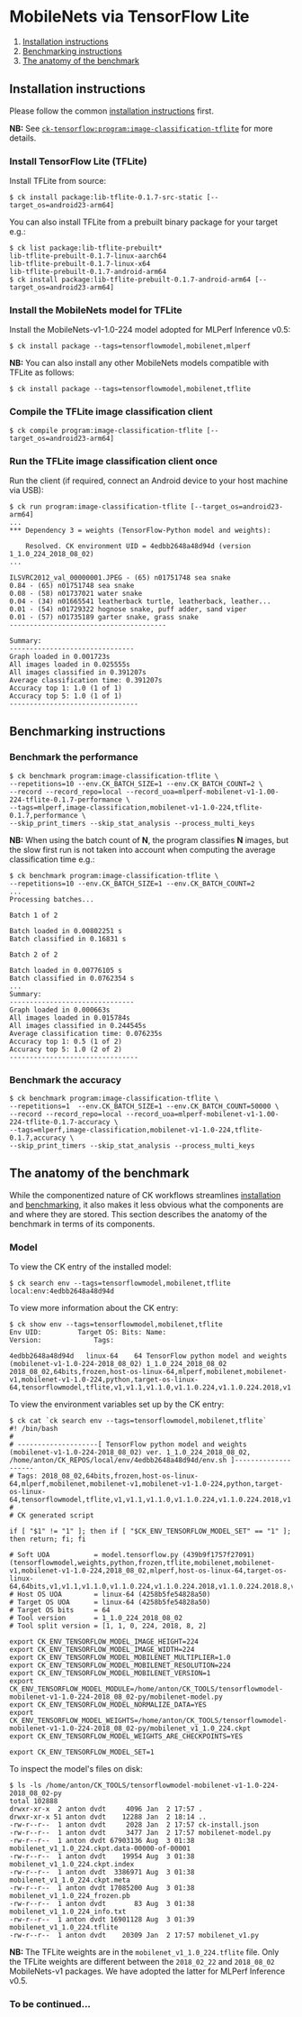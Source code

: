 # MobileNets via TensorFlow Lite

1. [Installation instructions](#installation)
2. [Benchmarking instructions](#benchmarking)
3. [The anatomy of the benchmark](#anatomy)

<a name="installation"></a>
## Installation instructions

Please follow the common [installation instructions](../README.md#installation) first.

**NB:** See [`ck-tensorflow:program:image-classification-tflite`](https://github.com/ctuning/ck-tensorflow/tree/master/program/image-classification-tflite) for more details.

### Install TensorFlow Lite (TFLite)

Install TFLite from source:
```
$ ck install package:lib-tflite-0.1.7-src-static [--target_os=android23-arm64]
```

You can also install TFLite from a prebuilt binary package for your target e.g.:
```
$ ck list package:lib-tflite-prebuilt*
lib-tflite-prebuilt-0.1.7-linux-aarch64
lib-tflite-prebuilt-0.1.7-linux-x64
lib-tflite-prebuilt-0.1.7-android-arm64
$ ck install package:lib-tflite-prebuilt-0.1.7-android-arm64 [--target_os=android23-arm64]
```

### Install the MobileNets model for TFLite

Install the MobileNets-v1-1.0-224 model adopted for MLPerf Inference v0.5:
```
$ ck install package --tags=tensorflowmodel,mobilenet,mlperf
```

**NB:** You can also install any other MobileNets models compatible with TFLite as follows:
```
$ ck install package --tags=tensorflowmodel,mobilenet,tflite
```

### Compile the TFLite image classification client
```
$ ck compile program:image-classification-tflite [--target_os=android23-arm64]
```

### Run the TFLite image classification client once

Run the client (if required, connect an Android device to your host machine via USB):
```
$ ck run program:image-classification-tflite [--target_os=android23-arm64]
...
*** Dependency 3 = weights (TensorFlow-Python model and weights):

    Resolved. CK environment UID = 4edbb2648a48d94d (version 1_1.0_224_2018_08_02)
...

ILSVRC2012_val_00000001.JPEG - (65) n01751748 sea snake
0.84 - (65) n01751748 sea snake
0.08 - (58) n01737021 water snake
0.04 - (34) n01665541 leatherback turtle, leatherback, leather...
0.01 - (54) n01729322 hognose snake, puff adder, sand viper
0.01 - (57) n01735189 garter snake, grass snake
---------------------------------------

Summary:
-------------------------------
Graph loaded in 0.001723s
All images loaded in 0.025555s
All images classified in 0.391207s
Average classification time: 0.391207s
Accuracy top 1: 1.0 (1 of 1)
Accuracy top 5: 1.0 (1 of 1)
--------------------------------
```

<a name="benchmarking"></a>
## Benchmarking instructions

### Benchmark the performance
```
$ ck benchmark program:image-classification-tflite \
--repetitions=10 --env.CK_BATCH_SIZE=1 --env.CK_BATCH_COUNT=2 \
--record --record_repo=local --record_uoa=mlperf-mobilenet-v1-1.00-224-tflite-0.1.7-performance \
--tags=mlperf,image-classification,mobilenet-v1-1.0-224,tflite-0.1.7,performance \
--skip_print_timers --skip_stat_analysis --process_multi_keys
```

**NB:** When using the batch count of **N**, the program classifies **N** images, but
the slow first run is not taken into account when computing the average
classification time e.g.:
```
$ ck benchmark program:image-classification-tflite \
--repetitions=10 --env.CK_BATCH_SIZE=1 --env.CK_BATCH_COUNT=2
...
Processing batches...

Batch 1 of 2

Batch loaded in 0.00802251 s
Batch classified in 0.16831 s

Batch 2 of 2

Batch loaded in 0.00776105 s
Batch classified in 0.0762354 s
...
Summary:
-------------------------------
Graph loaded in 0.000663s
All images loaded in 0.015784s
All images classified in 0.244545s
Average classification time: 0.076235s
Accuracy top 1: 0.5 (1 of 2)
Accuracy top 5: 1.0 (2 of 2)
--------------------------------
```

### Benchmark the accuracy
```
$ ck benchmark program:image-classification-tflite \
--repetitions=1  --env.CK_BATCH_SIZE=1 --env.CK_BATCH_COUNT=50000 \
--record --record_repo=local --record_uoa=mlperf-mobilenet-v1-1.00-224-tflite-0.1.7-accuracy \
--tags=mlperf,image-classification,mobilenet-v1-1.0-224,tflite-0.1.7,accuracy \
--skip_print_timers --skip_stat_analysis --process_multi_keys
```

<a name="anatomy"></a>
## The anatomy of the benchmark

While the componentized nature of CK workflows streamlines
[installation](#installation) and [benchmarking](#benchmarking), it also makes
it less obvious what the components are and where they are stored. This section
describes the anatomy of the benchmark in terms of its components.

### Model

To view the CK entry of the installed model:
```
$ ck search env --tags=tensorflowmodel,mobilenet,tflite
local:env:4edbb2648a48d94d
```

To view more information about the CK entry:
```
$ ck show env --tags=tensorflowmodel,mobilenet,tflite
Env UID:         Target OS: Bits: Name:                                                                 Version:             Tags:

4edbb2648a48d94d   linux-64    64 TensorFlow python model and weights (mobilenet-v1-1.0-224-2018_08_02) 1_1.0_224_2018_08_02 2018_08_02,64bits,frozen,host-os-linux-64,mlperf,mobilenet,mobilenet-v1,mobilenet-v1-1.0-224,python,target-os-linux-64,tensorflowmodel,tflite,v1,v1.1,v1.1.0,v1.1.0.224,v1.1.0.224.2018,v1.1.0.224.2018.8,v1.1.0.224.2018.8.2,weights
```

To view the environment variables set up by the CK entry:
```
$ ck cat `ck search env --tags=tensorflowmodel,mobilenet,tflite`
#! /bin/bash
#
# --------------------[ TensorFlow python model and weights (mobilenet-v1-1.0-224-2018_08_02) ver. 1_1.0_224_2018_08_02, /home/anton/CK_REPOS/local/env/4edbb2648a48d94d/env.sh ]--------------------
# Tags: 2018_08_02,64bits,frozen,host-os-linux-64,mlperf,mobilenet,mobilenet-v1,mobilenet-v1-1.0-224,python,target-os-linux-64,tensorflowmodel,tflite,v1,v1.1,v1.1.0,v1.1.0.224,v1.1.0.224.2018,v1.1.0.224.2018.8,v1.1.0.224.2018.8.2,weights
#
# CK generated script

if [ "$1" != "1" ]; then if [ "$CK_ENV_TENSORFLOW_MODEL_SET" == "1" ]; then return; fi; fi

# Soft UOA           = model.tensorflow.py (439b9f1757f27091)  (tensorflowmodel,weights,python,frozen,tflite,mobilenet,mobilenet-v1,mobilenet-v1-1.0-224,2018_08_02,mlperf,host-os-linux-64,target-os-linux-64,64bits,v1,v1.1,v1.1.0,v1.1.0.224,v1.1.0.224.2018,v1.1.0.224.2018.8,v1.1.0.224.2018.8.2)
# Host OS UOA        = linux-64 (4258b5fe54828a50)
# Target OS UOA      = linux-64 (4258b5fe54828a50)
# Target OS bits     = 64
# Tool version       = 1_1.0_224_2018_08_02
# Tool split version = [1, 1, 0, 224, 2018, 8, 2]

export CK_ENV_TENSORFLOW_MODEL_IMAGE_HEIGHT=224
export CK_ENV_TENSORFLOW_MODEL_IMAGE_WIDTH=224
export CK_ENV_TENSORFLOW_MODEL_MOBILENET_MULTIPLIER=1.0
export CK_ENV_TENSORFLOW_MODEL_MOBILENET_RESOLUTION=224
export CK_ENV_TENSORFLOW_MODEL_MOBILENET_VERSION=1
export CK_ENV_TENSORFLOW_MODEL_MODULE=/home/anton/CK_TOOLS/tensorflowmodel-mobilenet-v1-1.0-224-2018_08_02-py/mobilenet-model.py
export CK_ENV_TENSORFLOW_MODEL_NORMALIZE_DATA=YES
export CK_ENV_TENSORFLOW_MODEL_WEIGHTS=/home/anton/CK_TOOLS/tensorflowmodel-mobilenet-v1-1.0-224-2018_08_02-py/mobilenet_v1_1.0_224.ckpt
export CK_ENV_TENSORFLOW_MODEL_WEIGHTS_ARE_CHECKPOINTS=YES

export CK_ENV_TENSORFLOW_MODEL_SET=1
```

To inspect the model's files on disk:
```
$ ls -ls /home/anton/CK_TOOLS/tensorflowmodel-mobilenet-v1-1.0-224-2018_08_02-py
total 102888
drwxr-xr-x  2 anton dvdt     4096 Jan  2 17:57 .
drwxr-xr-x 51 anton dvdt    12288 Jan  2 18:14 ..
-rw-r--r--  1 anton dvdt     2028 Jan  2 17:57 ck-install.json
-rw-r--r--  1 anton dvdt     3477 Jan  2 17:57 mobilenet-model.py
-rw-r--r--  1 anton dvdt 67903136 Aug  3 01:38 mobilenet_v1_1.0_224.ckpt.data-00000-of-00001
-rw-r--r--  1 anton dvdt    19954 Aug  3 01:38 mobilenet_v1_1.0_224.ckpt.index
-rw-r--r--  1 anton dvdt  3386971 Aug  3 01:38 mobilenet_v1_1.0_224.ckpt.meta
-rw-r--r--  1 anton dvdt 17085200 Aug  3 01:38 mobilenet_v1_1.0_224_frozen.pb
-rw-r--r--  1 anton dvdt       83 Aug  3 01:38 mobilenet_v1_1.0_224_info.txt
-rw-r--r--  1 anton dvdt 16901128 Aug  3 01:39 mobilenet_v1_1.0_224.tflite
-rw-r--r--  1 anton dvdt    20309 Jan  2 17:57 mobilenet_v1.py
```

**NB:** The TFLite weights are in the `mobilenet_v1_1.0_224.tflite` file. Only
the TFLite weights are different between the `2018_02_22` and `2018_08_02`
MobileNets-v1 packages. We have adopted the latter for MLPerf Inference v0.5.

### **To be continued...**
